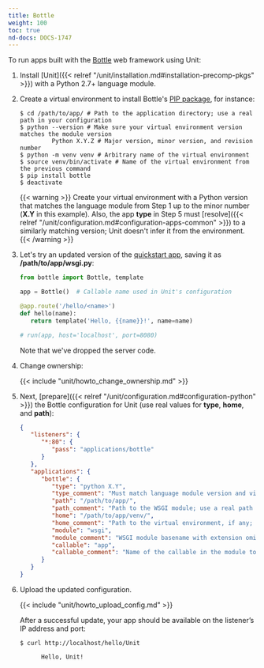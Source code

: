 ```yaml
---
title: Bottle
weight: 100
toc: true
nd-docs: DOCS-1747
---
```


To run apps built with the [Bottle](https://bottlepy.org/docs/dev/) web
framework using Unit:

1. Install [Unit]({{< relref "/unit/installation.md#installation-precomp-pkgs" >}}) with a Python 2.7+ language module.

2. Create a virtual environment to install Bottle's
[PIP package](https://bottlepy.org/docs/dev/tutorial.html#installation), for
   instance:

   ```console
   $ cd /path/to/app/ # Path to the application directory; use a real path in your configuration
   $ python --version # Make sure your virtual environment version matches the module version
            Python X.Y.Z # Major version, minor version, and revision number
   $ python -m venv venv # Arbitrary name of the virtual environment
   $ source venv/bin/activate # Name of the virtual environment from the previous command
   $ pip install bottle
   $ deactivate
   ```

   {{< warning >}}
   Create your virtual environment with a Python version that matches the
   language module from Step 1 up to the minor number (**X.Y** in
   this example). Also, the app **type** in Step 5 must
   [resolve]({{< relref "/unit/configuration.md#configuration-apps-common" >}})
   to a similarly matching version; Unit doesn't infer it from the environment.
   {{< /warning >}}

3. Let's try an updated version of the [quickstart app](https://bottlepy.org/docs/dev/tutorial.html#the-default-application),
   saving it as **/path/to/app/wsgi.py**:

   ```python
   from bottle import Bottle, template

   app = Bottle()  # Callable name used in Unit's configuration

   @app.route('/hello/<name>')
   def hello(name):
      return template('Hello, {{name}}!', name=name)

   # run(app, host='localhost', port=8080)
   ```

   Note that we've dropped the server code.

4. Change ownership:

   {{< include "unit/howto_change_ownership.md" >}}

5. Next, [prepare]({{< relref "/unit/configuration.md#configuration-python" >}}) the Bottle configuration for
   Unit (use real values for **type**, **home**, and **path**):

   ```json
   {
      "listeners": {
         "*:80": {
            "pass": "applications/bottle"
         }
      },
      "applications": {
         "bottle": {
            "type": "python X.Y",
            "type_comment": "Must match language module version and virtual environment version",
            "path": "/path/to/app/",
            "path_comment": "Path to the WSGI module; use a real path in your configuration",
            "home": "/path/to/app/venv/",
            "home_comment": "Path to the virtual environment, if any; use a real path in your configuration",
            "module": "wsgi",
            "module_comment": "WSGI module basename with extension omitted",
            "callable": "app",
            "callable_comment": "Name of the callable in the module to run"
         }
      }
   }
   ```

6. Upload the updated configuration.

   {{< include "unit/howto_upload_config.md" >}}

   After a successful update, your app should be available on the listener’s IP
   address and port:

   ```console
   $ curl http://localhost/hello/Unit

         Hello, Unit!
   ```

